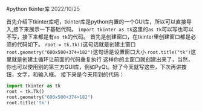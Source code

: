 #python tkinter库
<meta charset=UTF-8>
<font color=#4a4a4a>2022/10/25</font>


首先介绍下tkinter库吧，tkinter库是python内置的一个GUI库，所以可以直接导入,接下来展示一下基础代码。
`import tkinter as tk`这里的`as tk`可以写也可以不写，接下来都是有`as tk`的代码。
首先是创建窗口，在tkinter里创建窗口都是必须的代码如下。
`root = tk.Tk()`这句话就是创建主窗口
`root.geometry("600x500+374+182")`这句话是设置窗口大小
`root.title("tk")`这里就是创建主循环让前面的代码重复执行
这样你的主窗口就创建出来了，当然，你也可以使用别的第三方GUI库，例如PyQt。好了今天就写这些，下次再讲按钮，文字，和输入框。
接下来是今天用到的代码：
```python
import tkinter as tk
root = tk.Tk()
root.geometry("600x500+374+182")
root.title('tk')
```

